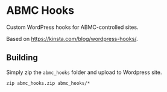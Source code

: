 # ABMC Hooks
Custom WordPress hooks for ABMC-controlled sites.

Based on https://kinsta.com/blog/wordpress-hooks/.

## Building
Simply zip the `abmc_hooks` folder and upload to Wordpress site.

```zip abmc_hooks.zip abmc_hooks/*```